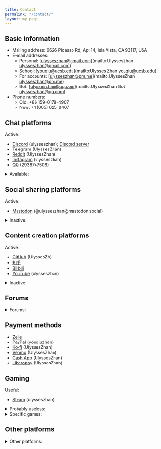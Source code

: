 ```yaml
---
title: Contact
permalink: "/contact/"
layout: my_page
---
```


## Basic information

* Mailing address: 6626 Picasso Rd, Apt 14, Isla Vista, CA 93117, USA
* E-mail addresses:
  * Personal: [ulysseszhan@gmail.com](mailto:UlyssesZhan <ulysseszhan@gmail.com>)
  * School: [youqiu@ucsb.edu](mailto:Ulysses Zhan <youqiu@ucsb.edu>)
  * For accounts: [ulysseszhan@pm.me](mailto:UlyssesZhan <ulysseszhan@pm.me>)
  * Bot: [ulysseszhan@qq.com](mailto:UlyssesZhan Bot <ulysseszhan@qq.com>)
* Phone numbers:
  * Old: +86 159-0178-4907
  * New: +1 (805) 825-8407

## Chat platforms

Active:

* [Discord](https://discordapp.com/users/586808226058862623) (ulysseszhan);
[Discord server](https://discord.gg/zc64ydP4JA)
* [Telegram](https://t.me/UlyssesZhan) (UlyssesZhan)
* [Reddit](https://reddit.com/u/UlyssesZhan) (UlyssesZhan)
* [Instagram](https://instagram.com/ulysseszhan) (ulysseszhan)
* [QQ](https://qm.qq.com/cgi-bin/qm/qr?k=-u9lqfGgG0FoZjI-LJoFUtzJzBq2KMfa) (2938747508)

<details>
<summary>Available:</summary>

* [WhatsApp](https://wa.me/qr/AWJXLNDNIBM3G1)
* [LINE](https://line.me/ti/p/UORDWHwDyR)
* [Skype](https://join.skype.com/invite/qJ1LIuNb3UQv)
* [Snapchat](https://snapchat.com/add/ulysseszhan) (ulysseszhan)
* [GroupMe](https://groupme.com/contact/106459805/ZE5oVxdV)
* [WeChat](https://u.wechat.com/ENVS9zaZ_kYDj7Q2TdwWdyQ) (ulysseszhan)
* [Matrix](https://matrix.to/#/@ulysseszhan:matrix.org) (\@ulysseszhan:matrix.org)
* [Session](https://getsession.org/download) (053a1db4f9acead86f348991668e76b04771e840503972ebf74d6b7d23cb767471)
* [Signal](https://signal.org/install) ((805) 825-8407)

</details>

## Social sharing platforms

Active:

* [Mastodon](https://mastodon.social/@ulysseszhan) (\@ulysseszhan\@mastodon.social)

<details>
<summary>Inactive:</summary>

* [Instagram](https://instagram.com/ulysseszhan) (ulysseszhan)
* [Facebook](https://facebook.com/YouqiuZhan) (YouqiuZhan)
* [Twitter](https://twitter.com/UlyssesZhan) (UlyssesZhan)
* [QQ](https://qm.qq.com/cgi-bin/qm/qr?k=-u9lqfGgG0FoZjI-LJoFUtzJzBq2KMfa) (2938747508)
* [WeChat](https://u.wechat.com/ENVS9zaZ_kYDj7Q2TdwWdyQ) (ulysseszhan)
* [Tumblr](https://ulysseszhan.tumblr.com/) (ulysseszhan)
* [微博](https://weibo.com/u/3207976064)
* [BeReal.](https://bere.al/ulysseszhan) (ulysseszhan)
* [Bilibili](https://space.bilibili.com/226047082/dynamic)

</details>

## Content creation platforms

Active:

* [GitHub](https://github.com/UlyssesZh) (UlyssesZh)
* [知乎](https://zhihu.com/people/ulysseszhan)
* [Bilibili](https://space.bilibili.com/226047082)
* [YouTube](https://youtube.com/@ulysseszhan) (ulysseszhan)

<details>
<summary>Inactive:</summary>

* [MuseScore](https://musescore.com/ulysseszhan) (ulysseszhan)
* [Codeberg](https://codeberg.org/UlyssesZhan) (UlyssesZhan)
* [GitLab](https://gitlab.com/UlyssesZhan) (UlyssesZhan)
* [Pinterest](https://pinterest.com/ulysseszhan) (ulysseszhan)
* [Medium](https://medium.com/@ulysseszhan) (ulysseszhan)
* [SourceForge](https://sourceforge.net/u/ulysseszhan) (ulysseszhan)
* [OnlyFans](https://onlyfans.com/ulysseszhan) (ulysseszhan)
* [Flickr](https://flickr.com/photos/UlyssesZhan) (UlyssesZhan)
* [DeviantArt](https://deviantart.com/ulysseszhan) (UlyssesZhan)
* [ArtStation](https://artstation.com/ulysseszhan) (ulysseszhan)
* [Pixiv](https://pixiv.net/users/28889180) (ulysseszhan)
* [SoundCloud](https://soundcloud.com/ulysseszhan) (ulysseszhan)
* [Twitch](https://twitch.tv/ulysseszhan) (ulysseszhan)
* [TikTok](https://tiktok.com/@ulysseszhan) (ulysseszhan)
* [CSDN博客](https://blog.csdn.net/qq_33904752)
* [虫虫钢琴网](https://gangqinpu.com/member/634972.html)

</details>

## Forums

<details>
<summary>Forums:</summary>

General:

* [Reddit](https://reddit.com/u/UlyssesZhan) (UlyssesZhan)
* [知乎](https://zhihu.com/people/ulysseszhan)
* [StackExchange](https://stackexchange.com/users/14182367)
* [百度贴吧](https://tieba.baidu.com/home/main?id=tb.1.60c23df.ZeK_nGL220R_urGB_jdd3w)
* [Quora](https://quora.com/profile/Ulysses-Zhan) (Ulysses Zhan)

Specific:

* [Project1](https://rpg.blue/?2644692)
* [4399手游论坛](https://bbs.4399.cn/forums-mythread-uid-832996581)
* [MLP Forums](https://mlpforums.com/profile/49563-ulysseszhan)
* [PVZ Forum](https://forum.crescb.com/profile/6068) (ulysseszhan)
* [质心论坛](https://forum.eduzhixin.com/homepage/UID_62b6586b5f9b9b5ee2215e38a8cd04ac)
* [MacroDroid Forum](https://macrodroidforum.com/index.php?members/ulysseszhan.24270)
* [Jellyfin Forum](https://forum.jellyfin.org/u-ulysseszhan) (UlyssesZhan)
* [Nextcloud community](https://help.nextcloud.com/u/ulysseszhan) (UlyssesZhan)
* [KDE Discuss](https://discuss.kde.org/u/ulysseszhan) (UlyssesZhan)
* [Pi-hole Userspace](https://discourse.pi-hole.net/u/ulysseszhan) (UlyssesZhan)
* [NixOS Discourse](https://discourse.nixos.org/u/ulysseszhan) (UlyssesZhan)
* [Matplotlib](https://discourse.matplotlib.org/u/ulysseszhan) (UlyssesZhan)
* [Joplin Forum](https://discourse.joplinapp.org/u/ulysseszhan) (UlyssesZhan)
* [Jupyter Community Forum](https://discourse.jupyter.org/u/ulysseszhan) (UlyssesZhan)
* [Arch Linux Forums](https://bbs.archlinux.org/profile.php?id=159168) (UlyssesZhan)
* [MiraiForum](https://mirai.mamoe.net/user/%E6%9C%89%E4%B8%98%E7%9B%B4%E6%96%B9) (有丘直方)

</details>

## Payment methods

* [Zelle](enroll.zellepay.com/qr-codes?data=eyJuYW1lIjoiWU9VUUlVIiwidG9rZW4iOiI4MDU4MjU4NDA3IiwiYWN0aW9uIjoicGF5bWVudCJ9)
* [PayPal](https://paypal.me/youqiuzhan) (youqiuzhan)
* [Ko-fi](https://ko-fi.com/ulysseszhan) (UlyssesZhan)
* [Venmo](https://venmo.com/UlyssesZhan) (UlyssesZhan)
* [Cash App](https://cash.app/$UlyssesZhan) (UlyssesZhan)
* [Liberapay](https://liberapay.com/UlyssesZhan/) (UlyssesZhan)

## Gaming

Useful:

* [Steam](https://steamcommunity.com/id/ulysseszhan) (ulysseszhan)

<details>
<summary>Probably useless:</summary>

* [GOG.com](https://www.gog.com/u/UlyssesZhan) (UlyssesZhan)
* [itch.io](https://ulysseszhan.itch.io) (UlyssesZhan)
* (taptap.io) [TapTap](https://taptap.io/user/483441132)
* (taptap.cn) [TapTap](https://taptap.cn/user/17520255)

</details>

<details>
<summary>Specific games:</summary>

* [osu!](https://osu.ppy.sh/users/21013127) (UlyssesZhan)
* Project SEKAI (jp) (254638253382266881)
* Arcaea (067626912)
* [Malody](https://m.mugzone.net/accounts/user/474907)
* Colorful Stage (en) (207422022240731139)
* [Phira](https://phira.moe/user/1803)

</details>

## Other platforms

<details>
<summary>Other platforms:</summary>

* [LinkedIn](https://linkedin.com/in/%E6%9C%89%E4%B8%98-%E8%A9%B9-7715a4155)
* [Tinder](https://tinder.com/@ulysseszhan) (ulysseszhan)
* [Internet Archive](https://archive.org/details/@ulysseszhan) (ulysseszhan)
* [MEGA](https://mega.nz/C!DOw1hIgb)
* [JSFiddle](https://jsfiddle.net/user/UlyssesZhan) (UlyssesZhan)
* [CodePen](https://codepen.io/UlyssesZhan) (UlyssesZhan)
* [Postman](https://postman.com/ulysseszhan) (ulysseszhan)
* [Wikipedia](https://en.wikipedia.org/wiki/User:UlyssesZhan) (UlyssesZhan)
* [Fandom](https://community.fandom.com/wiki/User:UlyssesZhan) (UlyssesZhan)
* [百度网盘](https://snsyun.baidu.com/wap/snsdeeplink?page=middle&is_qrcode=1&qrcode_type=1&scheme=bdnetdisk%3A%2F%2Fn%2Faction.ADD_FRIEND%3Fuk%3D738998772%26type%3Dnormal) (kMIErtrjD)
* [Spotify](https://open.spotify.com/user/31mqgfrabp3qehe3w6bvlp447dcm)
* [ImgBB](https://ulysseszhan.imgbb.com) (ulysseszhan)
* [Imgur](https://imgur.com/user/ulysseszhan) (ulysseszhan)
* [Disqus](https://disqus.com/by/ulysseszhan) (ulysseszhan)
* [AUR](https://aur.archlinux.org/account/UlyssesZhan) (UlyssesZhan)

</details>
